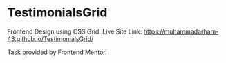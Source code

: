 # TestimonialsGrid
Frontend Design using CSS Grid.
Live Site Link: https://muhammadarham-43.github.io/TestimonialsGrid/

Task provided by Frontend Mentor.
